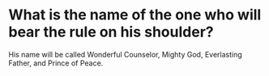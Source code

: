 # What is the name of the one who will bear the rule on his shoulder?

His name will be called Wonderful Counselor, Mighty God, Everlasting Father, and Prince of Peace.
